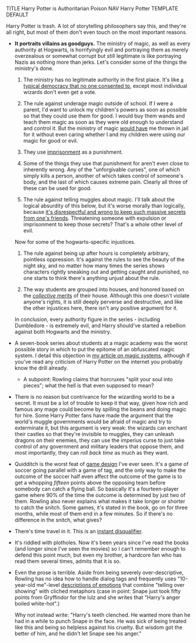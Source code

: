 TITLE Harry Potter is Authoritarian Poison
NAV Harry Potter
TEMPLATE DEFAULT

Harry Potter is trash. A lot of storytelling philosophers say this, and they're all right, but most of them don't even touch on the most important reasons.

* **It portraits villains as goodguys.** The ministry of magic, as well as every authority at Hogwarts, is horrifyingly evil and portraying them as merely overzealous or somewhat corrupt but still legitimate is like portraying Nazis as nothing more than jerks. Let's consider some of the things the ministry's done.

	1. The ministry has no legitimate authority in the first place. It's like [a typical democracy that no one consented to](/protagonism/anarchism), except most individual wizards don't even get a vote.

	2. The rule against underage magic outside of school. If I were a parent, I'd want to unlock my children's powers as soon as possible so that they could use them for good. I would buy them wands and teach them magic as soon as they were old enough to understand and control it. But the ministry of magic [would have](/protagonism/enforcement) me thrown in jail for it without even caring whether I and my children were using our magic for good or evil.

	3. They use [imprisonment](/protagonism/imprisonment) as a punishment.

	4. Some of the things they use that punishment for aren't even close to inherently wrong. Any of the "unforgivable curses", one of which simply kills a person, another of which takes control of someone's body, and the last of which causes extreme pain. Clearly all three of these can be used for good.

	5. The rule against telling muggles about magic. I'll talk about the logical absurdity of this below, but it's worse morally than logically, because [it's disrespectful and wrong to keep such massive secrets from one's friends](/protagonism/need_to_know). Threatening someone with expulsion or imprisonment to keep those secrets? That's a whole other level of evil.

	Now for some of the hogwarts-specific injustices.

	1. The rule against being up after hours is completely arbitrary, pointless oppression. It's against the rules to see the beauty of the night sky, and no matter how many times the series shows characters rightly sneaking out and getting caught and punished, no one starts to think there's anything unjust about the rule.

	2. The way students are grouped into houses, and honored based on the [*collective* merits](/protagonism/group_identity) of their house. Although this one doesn't violate anyone's rights, it is still deeply perverse and destructive, and like the other injustices here, there isn't any positive argument for it.

	In conclusion, every authority figure in the series - including Dumbledore - is extremely evil, and Harry should've started a rebellion against both Hogwarts and the ministry.

* A seven-book series about students at a magic academy was the worst possible story in which to put the epitome of an obfuscated magic system. I detail this objection in [my article on magic systems](/writing/magic_system), although if you've read any criticism of Harry Potter on the internet you probably know the drill already.

	* A subpoint: Rowling claims that horcruxes "split your soul into pieces"; what the hell is that even supposed to mean?

* There is no reason but contrivance for the wizarding world to be a secret. It must be a lot of trouble to keep it that way, given how rich and famous any mage could become by spilling the beans and doing magic for hire. Some Harry Potter fans have made the argument that the world's muggle governments would be afraid of magic and try to exterminate it, but this argument is very weak: the wizards can enchant their castles so that they're invisible to muggles, they can unleash dragons on their enemies, they can use the imperius curse to just take control of any government and military leaders that oppose them, and most importantly, they can *roll back time* as much as they want.

* Quidditch is the worst feat of [game design](/game_design) I've ever seen. It's a game of soccer going parallel with a game of tag, and the only way to make the outcome of the soccer half even affect the outcome of the game is to get a whopping *fifteen* points above the opposing team before somebody can catch a flying ball. So basically it's a fourteen-player game where 90% of the time the outcome is determined by just two of them. Rowling also never explains what makes it take longer or shorter to catch the snitch. Some games, it's stated in the book, go on for three months, while most of them end in a few minutes. So if there's no difference in the snitch, what gives?

* There's time travel in it. This is an [instant disqualifier](/fiction/time_travel).

* It's riddled with plotholes. Now it's been years since I've read the books (and longer since I've seen the movies) so I can't remember enough to defend this point much, but even my brother, a hardcore fan who has read them several times, admits that it is so.

* Even the prose is terrible. Aside from being severely over-descriptive, Rowling has no idea how to handle dialog tags and frequently uses "10-year-old me"-level [descriptions of emotions](/fiction/emotions) that combine "telling over showing" with cliched metaphors (case in point: Snape just took fifty points from Gryffindor for the lulz and she writes that "Harry's anger boiled white-hot".)

	Why not instead write: "Harry's teeth clenched. He wanted more than he had in a while to punch Snape in the face. He was sick of being treated like this and being so helpless against his cruelty. But wisdom got the better of him, and he didn't let Snape see his anger."
